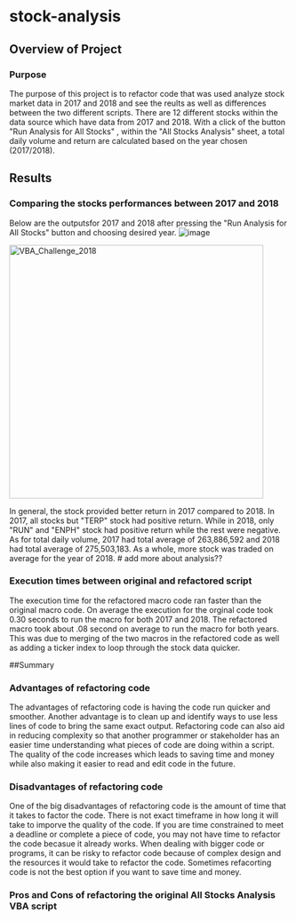 # stock-analysis


## Overview of Project
### Purpose 
The purpose of this project is to refactor code that was used analyze stock market data in 2017 and 2018 and see the reults as well as differences between the two different scripts. There are 12 different stocks within the data source which have data from 2017 and 2018. With a click of the button "Run Analysis for All Stocks" , within the "All Stocks Analysis" sheet, a total daily volume and return are calculated based on the year chosen (2017/2018). 

## Results

### Comparing the stocks performances between 2017 and 2018
Below are the outputsfor 2017 and 2018 after pressing the "Run Analysis for All Stocks" button and choosing desired year.
![image](https://user-images.githubusercontent.com/96553992/149435889-53e1175f-f914-4cf9-ab02-b3dbe666d6c1.png)

<img width="457" alt="VBA_Challenge_2018" src="https://user-images.githubusercontent.com/96553992/149584160-aca6108c-a0a0-4c64-8361-7061f551c109.png">

In general, the stock provided better return in 2017 compared to 2018. In 2017, all stocks but "TERP" stock had positive return. While in 2018, only "RUN" and "ENPH" stock had positive return while the rest were negative. As for total daily volume, 2017 had total average of 263,886,592 and 2018 had total average of 275,503,183. As a whole, more stock was traded on average for the year of 2018. # add more about analysis??

### Execution times between original and refactored script

The execution time for the refactored macro code ran faster than the original macro code. On average the execution for the orginal code took 0.30 seconds to run the macro for both 2017 and 2018. The refactored macro took about .08 second on average to run the macro for both years. This was due to merging of the two macros in the refactored code as well as adding a ticker index to loop through the stock data quicker. 



##Summary

### Advantages of refactoring code 

The advantages of refactoring code is having the code run quicker and smoother. Another advantage is to clean up and identify ways to use less lines of code to bring the same exact output. Refactoring code can also aid in reducing complexity so that another programmer or stakeholder has an easier time understanding what pieces of code are doing within a script. The quality of the code increases which leads to saving time and money while also making it easier to read and edit code in the future.
### Disadvantages of refactoring code 
One of the big disadvantages of refactoring code is the amount of time that it takes to factor the code. There is not exact timeframe in how long it will take to imporve the quality of the code. If you are time constrained to meet a deadline or complete a piece of code, you may not have time to refactor the code becasue it already works. When dealing with bigger code or programs, it can be risky to refactor code because of complex design and the resources it would take to refactor the code. Sometimes refacorting code is not the best option if you want to save time and money.

### Pros and Cons of refactoring the original All Stocks Analysis VBA script 



